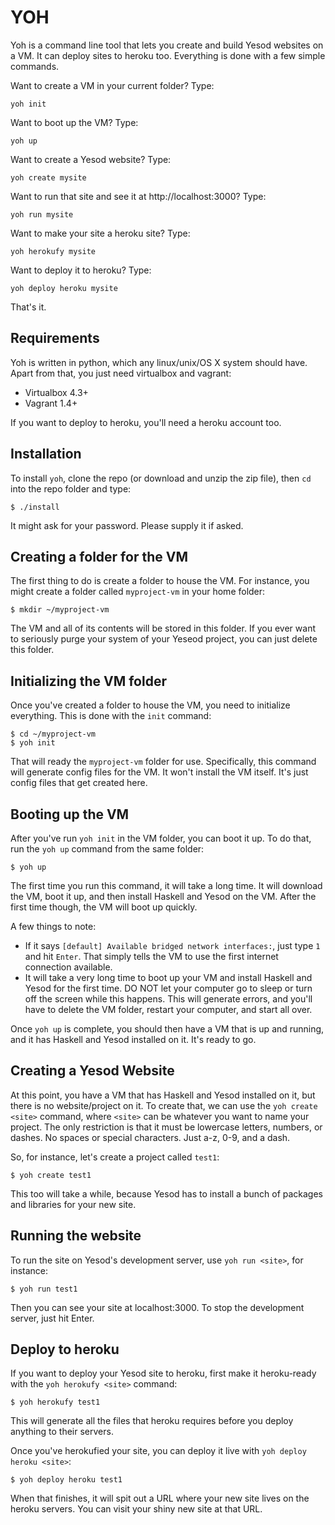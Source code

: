 YOH
===

Yoh is a command line tool that lets you create and build Yesod websites on a VM. It can deploy sites to heroku too. Everything is done with a few simple commands. 

Want to create a VM in your current folder? Type:

    yoh init
    
Want to boot up the VM? Type:

    yoh up
    
Want to create a Yesod website? Type:

    yoh create mysite
    
Want to run that site and see it at http://localhost:3000? Type:

    yoh run mysite
    
Want to make your site a heroku site? Type:

    yoh herokufy mysite

Want to deploy it to heroku? Type:

    yoh deploy heroku mysite

That's it. 


Requirements
------------

Yoh is written in python, which any linux/unix/OS X system should have. Apart from that, you just need virtualbox and vagrant:

* Virtualbox 4.3+
* Vagrant 1.4+

If you want to deploy to heroku, you'll need a heroku account too.


Installation
------------

To install `yoh`, clone the repo (or download and unzip the zip file), then `cd` into the repo folder and type:

    $ ./install

It might ask for your password. Please supply it if asked.


Creating a folder for the VM
----------------------------

The first thing to do is create a folder to house the VM. For instance, you might create a folder called `myproject-vm` in your home folder:

    $ mkdir ~/myproject-vm

The VM and all of its contents will be stored in this folder. If you ever want to seriously purge your system of your Yeseod project, you can just delete this folder. 


Initializing the VM folder
--------------------------

Once you've created a folder to house the VM, you need to initialize everything. This is done with the `init` command:

    $ cd ~/myproject-vm 
    $ yoh init

That will ready the `myproject-vm` folder for use. Specifically, this command will generate config files for the VM. It won't install the VM itself. It's just config files that get created here.


Booting up the VM
-----------------

After you've run `yoh init` in the VM folder, you can boot it up. To do that, run the `yoh up` command from the same folder:

    $ yoh up

The first time you run this command, it will take a long time. It will download the VM, boot it up, and then install Haskell and Yesod on the VM. After the first time though, the VM will boot up quickly.

A few things to note:
* If it says `[default] Available bridged network interfaces:`, just type `1` and hit `Enter`. That simply tells the VM to use the first internet connection available.
* It will take a very long time to boot up your VM and install Haskell and Yesod for the first time. DO NOT let your computer go to sleep or turn off the screen while this happens. This will generate errors, and you'll have to delete the VM folder, restart your computer, and start all over. 

Once `yoh up` is complete, you should then have a VM that is up and running, and it has Haskell and Yesod installed on it. It's ready to go.


Creating a Yesod Website
------------------------

At this point, you have a VM that has Haskell and Yesod installed on it, but there is no website/project on it. To create that, we can use the `yoh create <site>` command, where `<site>` can be whatever you want to name your project. The only restriction is that it must be lowercase letters, numbers, or dashes. No spaces or special characters. Just a-z, 0-9, and a dash.

So, for instance, let's create a project called `test1`:

    $ yoh create test1

This too will take a while, because Yesod has to install a bunch of packages and libraries for your new site.


Running the website
-------------------

To run the site on Yesod's development server, use `yoh run <site>`, for instance:

    $ yoh run test1

Then you can see your site at localhost:3000. To stop the development server, just hit Enter.


Deploy to heroku
----------------

If you want to deploy your Yesod site to heroku, first make it heroku-ready with the `yoh herokufy <site>` command:

    $ yoh herokufy test1
    
This will generate all the files that heroku requires before you deploy anything to their servers.

Once you've herokufied your site, you can deploy it live with `yoh deploy heroku <site>`:

    $ yoh deploy heroku test1
    
When that finishes, it will spit out a URL where your new site lives on the heroku servers. You can visit your shiny new site at that URL.
